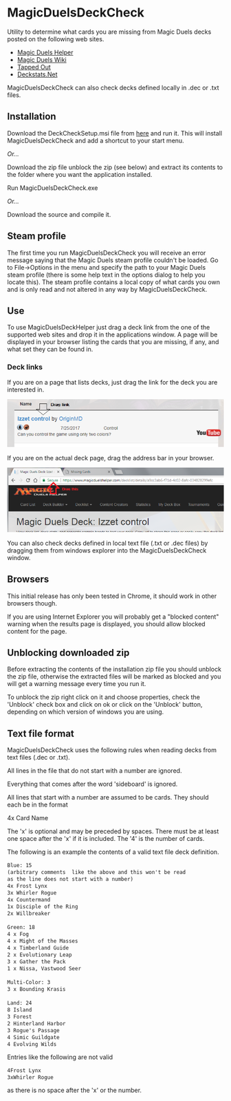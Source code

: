 # MagicDuelsDeckCheck
Utility to determine what cards you are missing from Magic Duels decks posted on the following web sites.

* [Magic Duels Helper](https://www.magicduelshelper.com) 
* [Magic Duels Wiki](http://magicduels.wikia.com/wiki/Decklists)
* [Tapped Out](http://tappedout.net/mtg-decks/search/?q=&format=magic-duels&cards=&general=&price_0=&price_1=&o=-date_updated&submit=Filter+results)
* [Deckstats.Net](https://deckstats.net/decks/search/?lng=en&search_title=&search_format=0&search_price_min=&search_price_max=&search_number_cards_main=&search_number_cards_sideboard=&search_cards%5B%5D=&search_tags=Magic+Duels&search_order=updated%2Cdesc)

MagicDuelsDeckCheck can also check decks defined locally in .dec or .txt files.

## Installation

Download the DeckCheckSetup.msi file from [here](https://github.com/Aspallar/MagicDuelsDeckCheck/releases/tag/v1.8.0) and run it. This will install MagicDuelsDeckCheck and add a shortcut to your start menu.

*Or...*

Download the zip file  unblock the zip (see below) and extract its contents to the folder where you want the application installed.

Run MagicDuelsDeckCheck.exe

*Or...*

Download the source and compile it.

## Steam profile

The first time you run MagicDuelsDeckCheck you will receive an error message saying that the Magic Duels steam profile couldn't be loaded. Go to File->Options in the menu and specify the path
to your Magic Duels steam profile (there is some help text in the options dialog to help you locate this). The steam profile contains a local copy of what cards you own and is only read and not altered in any way by MagicDuelsDeckCheck.


## Use

To use MagicDuelsDeckHelper just drag a deck link from the one of the supported web sites and drop it in the applications window. A page will be displayed in your browser listing the cards that you are missing, if any, and what set they can be found in.

### Deck links

If you are on a page that lists decks, just drag the link for the deck you are interested in.

![Drag Example Image](https://github.com/Aspallar/MagicDuelsDeckCheck/blob/master/images/draglink.png)

If you are on the actual deck page, drag the address bar in your browser.

![Drag Example Image](https://github.com/Aspallar/MagicDuelsDeckCheck/blob/master/images/dragaddress.png)

You can also check decks defined in local text file (.txt or .dec files) by dragging them from windows explorer into the MagicDuelsDeckCheck window.

## Browsers

This initial release has only been tested in Chrome, it should work in other browsers though.

If you are using Internet Explorer you will probably get a "blocked content" warning when the results page is displayed, you should allow blocked content for the page.

## Unblocking downloaded zip

Before extracting the contents of the installation zip file you should unblock the zip file, otherwise the extracted files will be marked as blocked and you will get a warning message every time you run it.

To unblock the zip right click on it and choose properties, check the 'Unblock' check box and click on ok or click on the 'Unblock' button, depending on which version of windows you are using.

## Text file format

MagicDuelsDeckCheck uses the following rules when reading decks from text files (.dec or .txt).

All lines in the file that do not start with a number are ignored.

Everything that comes after the word 'sideboard' is ignored.

All lines that start with a number are assumed to be cards. They should each be in the format

4x Card Name

The 'x' is optional and may be preceded by spaces. There must be at least one space after the 'x' if it is included. The '4' is the number of cards.

The following is an example the contents of a valid text file deck definition.

```text
Blue: 15
(arbitrary comments  like the above and this won't be read
as the line does not start with a number)
4x Frost Lynx
3x Whirler Rogue
4x Countermand
1x Disciple of the Ring
2x Willbreaker

Green: 18
4 x Fog
4 x Might of the Masses
4 x Timberland Guide
2 x Evolutionary Leap
3 x Gather the Pack
1 x Nissa, Vastwood Seer

Multi-Color: 3
3 x Bounding Krasis

Land: 24
8 Island
3 Forest
2 Hinterland Harbor
3 Rogue's Passage
4 Simic Guildgate
4 Evolving Wilds
```

Entries like the following are not valid

```
4Frost Lynx
3xWhirler Rogue
```
as there is no space after the 'x' or the number.
